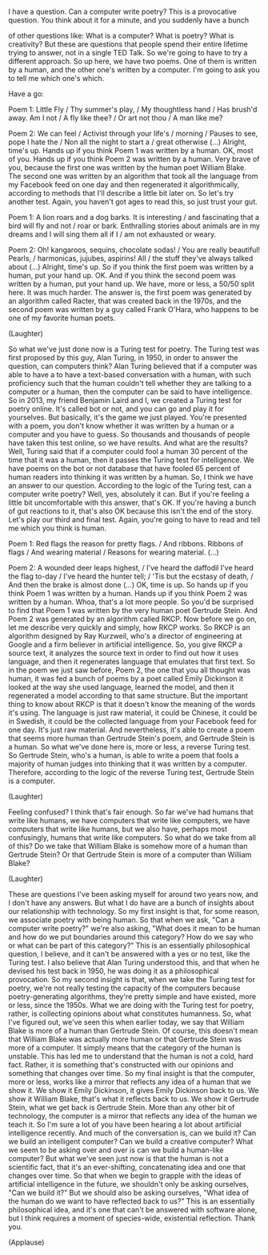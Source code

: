 
I have a question.
Can a computer write poetry?
This is a provocative question.
You think about it for a minute,
and you suddenly have a bunch

of other questions like:
What is a computer?
What is poetry?
What is creativity?
But these are questions
that people spend their entire
lifetime trying to answer,
not in a single TED Talk.
So we&#39;re going to have to try
a different approach.
So up here, we have two poems.
One of them is written by a human,
and the other one&#39;s written by a computer.
I&#39;m going to ask you to tell me
which one&#39;s which.

Have a go:

Poem 1: Little Fly / Thy summer&#39;s play, /
My thoughtless hand / Has brush&#39;d away.
Am I not / A fly like thee? /
Or art not thou / A man like me?

Poem 2: We can feel / Activist
through your life&#39;s / morning /
Pauses to see, pope I hate the / Non
all the night to start a / great otherwise (...)
Alright, time&#39;s up.
Hands up if you think Poem 1
was written by a human.
OK, most of you.
Hands up if you think Poem 2
was written by a human.
Very brave of you,
because the first one was written
by the human poet William Blake.
The second one was written by an algorithm
that took all the language
from my Facebook feed on one day
and then regenerated it algorithmically,
according to methods that I&#39;ll describe
a little bit later on.
So let&#39;s try another test.
Again, you haven&#39;t got ages to read this,
so just trust your gut.

Poem 1: A lion roars and a dog barks.
It is interesting / and fascinating
that a bird will fly and not / roar
or bark. Enthralling stories about animals
are in my dreams and I will sing them all
if I / am not exhausted or weary.

Poem 2: Oh! kangaroos, sequins, chocolate
sodas! / You are really beautiful!
Pearls, / harmonicas, jujubes, aspirins!
All / the stuff they&#39;ve always talked about (...)
Alright, time&#39;s up.
So if you think the first poem
was written by a human,
put your hand up.
OK.
And if you think the second poem
was written by a human,
put your hand up.
We have, more or less, a 50/50 split here.
It was much harder.
The answer is,
the first poem was generated
by an algorithm called Racter,
that was created back in the 1970s,
and the second poem was written
by a guy called Frank O&#39;Hara,
who happens to be
one of my favorite human poets.

(Laughter)

So what we&#39;ve just done now
is a Turing test for poetry.
The Turing test was first proposed
by this guy, Alan Turing, in 1950,
in order to answer the question,
can computers think?
Alan Turing believed that if
a computer was able
to have a to have a text-based
conversation with a human,
with such proficiency
such that the human couldn&#39;t tell
whether they are talking
to a computer or a human,
then the computer can be said
to have intelligence.
So in 2013, my friend
Benjamin Laird and I,
we created a Turing test
for poetry online.
It&#39;s called bot or not,
and you can go and play it for yourselves.
But basically, it&#39;s the game
we just played.
You&#39;re presented with a poem,
you don&#39;t know whether it was written
by a human or a computer
and you have to guess.
So thousands and thousands
of people have taken this test online,
so we have results.
And what are the results?
Well, Turing said that if a computer
could fool a human
30 percent of the time
that it was a human,
then it passes the Turing test
for intelligence.
We have poems on the bot or not database
that have fooled 65 percent
of human readers into thinking
it was written by a human.
So, I think we have an answer
to our question.
According to the logic of the Turing test,
can a computer write poetry?
Well, yes, absolutely it can.
But if you&#39;re feeling
a little bit uncomfortable
with this answer, that&#39;s OK.
If you&#39;re having a bunch
of gut reactions to it,
that&#39;s also OK because
this isn&#39;t the end of the story.
Let&#39;s play our third and final test.
Again, you&#39;re going to have to read
and tell me which you think is human.

Poem 1: Red flags the reason
for pretty flags. / And ribbons.
Ribbons of flags / And wearing material /
Reasons for wearing material. (...)

Poem 2: A wounded deer leaps
highest, / I&#39;ve heard the daffodil
I&#39;ve heard the flag to-day /
I&#39;ve heard the hunter tell; /
&#39;Tis but the ecstasy of death, /
And then the brake is almost done (...)
OK, time is up.
So hands up if you think Poem 1
was written by a human.
Hands up if you think Poem 2
was written by a human.
Whoa, that&#39;s a lot more people.
So you&#39;d be surprised to find that Poem 1
was written by the very
human poet Gertrude Stein.
And Poem 2 was generated
by an algorithm called RKCP.
Now before we go on, let me describe
very quickly and simply,
how RKCP works.
So RKCP is an algorithm
designed by Ray Kurzweil,
who&#39;s a director of engineering at Google
and a firm believer
in artificial intelligence.
So, you give RKCP a source text,
it analyzes the source text in order
to find out how it uses language,
and then it regenerates language
that emulates that first text.
So in the poem we just saw before,
Poem 2, the one that you all
thought was human,
it was fed a bunch of poems
by a poet called Emily Dickinson
it looked at the way she used language,
learned the model,
and then it regenerated a model
according to that same structure.
But the important thing to know about RKCP
is that it doesn&#39;t know the meaning
of the words it&#39;s using.
The language is just raw material,
it could be Chinese,
it could be in Swedish,
it could be the collected language
from your Facebook feed for one day.
It&#39;s just raw material.
And nevertheless, it&#39;s able
to create a poem
that seems more human
than Gertrude Stein&#39;s poem,
and Gertrude Stein is a human.
So what we&#39;ve done here is,
more or less, a reverse Turing test.
So Gertrude Stein, who&#39;s a human,
is able to write a poem
that fools a majority
of human judges into thinking
that it was written by a computer.
Therefore, according to the logic
of the reverse Turing test,
Gertrude Stein is a computer.

(Laughter)

Feeling confused?
I think that&#39;s fair enough.
So far we&#39;ve had humans
that write like humans,
we have computers that write
like computers,
we have computers that write like humans,
but we also have,
perhaps most confusingly,
humans that write like computers.
So what do we take from all of this?
Do we take that William Blake
is somehow more of a human
than Gertrude Stein?
Or that Gertrude Stein is more
of a computer than William Blake?

(Laughter)

These are questions
I&#39;ve been asking myself
for around two years now,
and I don&#39;t have any answers.
But what I do have are a bunch of insights
about our relationship with technology.
So my first insight is that,
for some reason,
we associate poetry with being human.
So that when we ask,
&quot;Can a computer write poetry?&quot;
we&#39;re also asking,
&quot;What does it mean to be human
and how do we put boundaries
around this category?
How do we say who or what
can be part of this category?&quot;
This is an essentially
philosophical question, I believe,
and it can&#39;t be answered
with a yes or no test,
like the Turing test.
I also believe that Alan Turing
understood this,
and that when he devised
his test back in 1950,
he was doing it
as a philosophical provocation.
So my second insight is that,
when we take the Turing test for poetry,
we&#39;re not really testing
the capacity of the computers
because poetry-generating algorithms,
they&#39;re pretty simple and have existed,
more or less, since the 1950s.
What we are doing with the Turing
test for poetry, rather,
is collecting opinions about what
constitutes humanness.
So, what I&#39;ve figured out,
we&#39;ve seen this when earlier today,
we say that William Blake
is more of a human
than Gertrude Stein.
Of course, this doesn&#39;t mean
that William Blake
was actually more human
or that Gertrude Stein
was more of a computer.
It simply means that the category
of the human is unstable.
This has led me to understand
that the human is not a cold, hard fact.
Rather, it is something
that&#39;s constructed with our opinions
and something that changes over time.
So my final insight is that
the computer, more or less,
works like a mirror
that reflects any idea of a human
that we show it.
We show it Emily Dickinson,
it gives Emily Dickinson back to us.
We show it William Blake,
that&#39;s what it reflects back to us.
We show it Gertrude Stein,
what we get back is Gertrude Stein.
More than any other bit of technology,
the computer is a mirror that reflects
any idea of the human we teach it.
So I&#39;m sure a lot of you have been hearing
a lot about artificial
intelligence recently.
And much of the conversation is,
can we build it?
Can we build an intelligent computer?
Can we build a creative computer?
What we seem to be asking over and over
is can we build a human-like computer?
But what we&#39;ve seen just now
is that the human
is not a scientific fact,
that it&#39;s an ever-shifting,
concatenating idea
and one that changes over time.
So that when we begin
to grapple with the ideas
of artificial intelligence in the future,
we shouldn&#39;t only be asking ourselves,
&quot;Can we build it?&quot;
But we should also be asking ourselves,
&quot;What idea of the human
do we want to have reflected back to us?&quot;
This is an essentially philosophical idea,
and it&#39;s one that can&#39;t be answered
with software alone,
but I think requires a moment
of species-wide, existential reflection.
Thank you.

(Applause)

